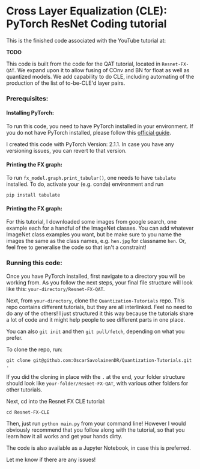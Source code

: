# Cross Layer Equalization (CLE): PyTorch ResNet Coding tutorial

This is the finished code associated with the YouTube tutorial at:

**TODO**

This code is built from the code for the QAT tutorial, located in `Resnet-FX-QAT`.
We expand upon it to allow fusing of COnv and BN for float as well as quantized models.
We add capability to do CLE, including automating of the production of the list of to-be-CLE'd
layer pairs.

### Prerequisites:

#### Installing PyTorch:

To run this code, you need to have PyTorch installed in your environment. If you do not have PyTorch installed, please follow this [official guide](https://pytorch.org/get-started/locally/).

I created this code with PyTorch Version: 2.1.1. In case you have any versioning issues, you can revert to that version.

#### Printing the FX graph:

To run `fx_model.graph.print_tabular()`, one needs to have `tabulate` installed. To do, activate your (e.g. conda) environment and run

```
pip install tabulate
```

#### Printing the FX graph:

For this tutorial, I downloaded some images from google search, one example each for a handful of the ImageNet classes.
You can add whatever ImageNet class examples you want, but be make sure to you name the images the same as the class names, e.g. `hen.jpg` for classname `hen`.
Or, feel free to generalise the code so that isn't a constraint!

### Running this code:

Once you have PyTorch installed, first navigate to a directory you will be working from. As you follow the next steps, your final file structure will look like this: `your-directory/Resnet-FX-QAT`.

Next, from `your-directory`, clone the `Quantization-Tutorials` repo. This repo contains different tutorials, but they are all interlinked. Feel no need to do any of the others! I just structured it this way because the tutorials share a lot of code and it might help people to see different parts in one place.

You can also `git init` and then `git pull/fetch`, depending on what you prefer.

To clone the repo, run:

```
git clone git@github.com:OscarSavolainenDR/Quantization-Tutorials.git .
```

If you did the cloning in place with the `.` at the end, your folder structure should look like `your-folder/Resnet-FX-QAT`, with various other folders for other tutorials.

Next, cd into the Resnet FX CLE tutorial:

```
cd Resnet-FX-CLE
```

Then, just run `python main.py` from your command line! However I would obviously recommend that you follow along with the tutorial, so that you learn how it all works and get your hands dirty.

The code is also available as a Jupyter Notebook, in case this is preferred.

Let me know if there are any issues!
